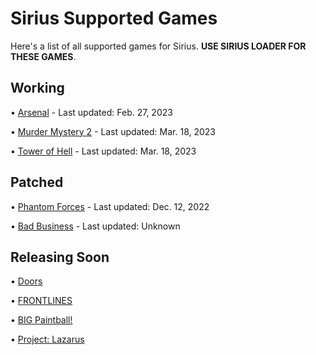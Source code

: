 # Sirius Supported Games

Here's a list of all supported games for Sirius. **USE SIRIUS LOADER FOR THESE GAMES**.

## Working

• [Arsenal](https://www.roblox.com/games/286090429) - Last updated: Feb. 27, 2023


• [Murder Mystery 2](https://www.roblox.com/games/142823291) - Last updated: Mar. 18, 2023


• [Tower of Hell](https://www.roblox.com/games/1962086868) - Last updated: Mar. 18, 2023

## Patched

• [Phantom Forces](https://www.roblox.com/games/292439477) - Last updated: Dec. 12, 2022


• [Bad Business](https://www.roblox.com/games/3233893879) - Last updated: Unknown

## Releasing Soon

• [Doors](https://www.roblox.com/games/6516141723)

• [FRONTLINES](https://www.roblox.com/games/5938036553)


• [BIG Paintball!](https://www.roblox.com/games/3527629287)


• [Project: Lazarus](https://www.roblox.com/games/443406476)

